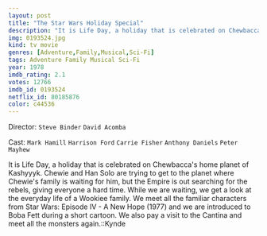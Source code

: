 ```yaml
---
layout: post
title: "The Star Wars Holiday Special"
description: "It is Life Day, a holiday that is celebrated on Chewbacca's home planet of Kashyyyk. Chewie and Han Solo are trying to get to the planet where Chewie's family is waiting for him, but the Empire is out searching for the rebels, giving everyone a hard time. While we are waiting, we get a look at the everyday life of a Wookiee family. We meet all the familiar characters from Star Wars: Episode IV - A New Hope (1977) and we are introduced to Boba Fett during a short cartoon. We also pay a visit to the Cantina and meet all the monsters .."
img: 0193524.jpg
kind: tv movie
genres: [Adventure,Family,Musical,Sci-Fi]
tags: Adventure Family Musical Sci-Fi 
year: 1978
imdb_rating: 2.1
votes: 12766
imdb_id: 0193524
netflix_id: 80185876
color: c44536
---
```

Director: `Steve Binder` `David Acomba`  

Cast: `Mark Hamill` `Harrison Ford` `Carrie Fisher` `Anthony Daniels` `Peter Mayhew` 

It is Life Day, a holiday that is celebrated on Chewbacca's home planet of Kashyyyk. Chewie and Han Solo are trying to get to the planet where Chewie's family is waiting for him, but the Empire is out searching for the rebels, giving everyone a hard time. While we are waiting, we get a look at the everyday life of a Wookiee family. We meet all the familiar characters from Star Wars: Episode IV - A New Hope (1977) and we are introduced to Boba Fett during a short cartoon. We also pay a visit to the Cantina and meet all the monsters again.::Kynde